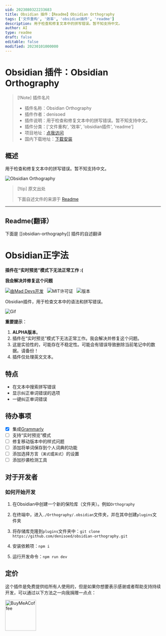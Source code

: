 ```yaml
---
uid: 2023080322233683
title: Obsidian 插件：【Readme】Obsidian Orthography
tags: ['文件重构', '效率', 'obsidian插件', 'readme']
description: 用于检查和修复文本中的拼写错误。暂不知支持中文。
author: AI
type: readme
draft: false
editable: false
modified: 20230101000000
---
```


# Obsidian 插件：Obsidian Orthography

> [!Note] 插件名片
> - 插件名称：Obsidian Orthography
> - 插件作者：denisoed
> - 插件说明：用于检查和修复文本中的拼写错误。暂不知支持中文。
> - 插件分类：['文件重构', '效率', 'obsidian插件', 'readme']
> - 项目地址：[点我访问](https://github.com/denisoed/obsidian-orthography)
> - 国内下载地址：[下载安装](https://pkmer.cn/products/plugin/pluginMarket/?obsidian-orthography)

## 概述

用于检查和修复文本中的拼写错误。暂不知支持中文。

![Obsidian Orthography](https://cdn.pkmer.cn/covers/obsidian-orthography.png!pkmer)

> [!tip] 原文出处
> 
>下面自述文件的来源于 [Readme](https://ghproxy.net/https://raw.githubusercontent.com/denisoed/obsidian-orthography/master/README.md)
> 

---

## Readme(翻译）

下面是 [[obsidian-orthography]] 插件的自述翻译


# Obsidian正字法

**插件在“实时预览”模式下无法正常工作 :(**

**我会解决并修复这个问题**

[![由Mad Devs开发](https://maddevs.io/badge-dark.svg)](https://maddevs.io/)
&nbsp;
![MIT许可证](https://img.shields.io/github/license/denisoed/obsidian-orthography)
&nbsp;
![版本](https://img.shields.io/github/manifest-json/v/denisoed/obsidian-orthography)
&nbsp;

Obsidian插件，用于检查文本中的语法和拼写错误。

![Gif](./preview.gif)

**重要提示**：
1. **ALPHA版本**。
2. 插件在“实时预览”模式下无法正常工作。我会解决并修复这个问题。
3. 这是实验性的，可能存在不稳定性。可能会有错误导致删除当前笔记中的数据。请备份！
4. 插件仅处理英文文本。

## 特点

* 在文本中搜索拼写错误
* 显示纠正单词错误的选项
* 一键纠正单词错误

## 待办事项

- [x] 集成[Grammarly](https://www.grammarly.com)
- [ ] 支持“实时预览”模式
- [ ] 修复移动版本中的样式问题
- [ ] 添加将单词保存到个人词典的功能
- [ ] 添加选择方言（`美式`或`英式`）的设置
- [ ] 添加抄袭检测工具

## 对于开发者

### 如何开始开发

1. 在Obsidian中创建一个新的保险库（文件夹）。例如`Orthography`

2. 在终端中，进入`./Orthography/.obsidian`文件夹，并在其中创建`plugins`文件夹

3. 将存储库克隆到`plugins`文件夹中：`git clone https://github.com/denisoed/obsidian-orthography.git`

4. 安装依赖项：`npm i`

5. 运行开发命令：`npm run dev`

## 定价

这个插件是免费提供给所有人使用的，但是如果你想要表示感谢或者帮助支持持续开发，可以通过以下方法之一向我捐赠一点点：

[<img src="https://cdn.buymeacoffee.com/buttons/v2/default-yellow.png" alt="BuyMeACoffee" width="100">](https://www.buymeacoffee.com/denisoed)



